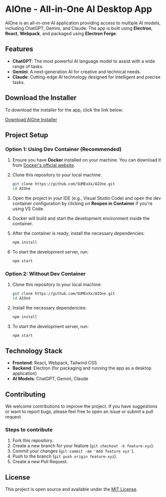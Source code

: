 # AIOne - All-in-One AI Desktop App

AIOne is an all-in-one AI application providing access to multiple AI models, including ChatGPT, Gemini, and Claude. The app is built using **Electron**, **React**, **Webpack**, and packaged using **Electron Forge**.

## Features

- **ChatGPT**: The most powerful AI language model to assist with a wide range of tasks.
- **Gemini**: A next-generation AI for creative and technical needs.
- **Claude**: Cutting-edge AI technology designed for intelligent and precise tasks.

## Download the Installer

To download the installer for the app, click the link below:

[Download AIOne Installer](https://github.com/SUMExXx/AIOne/releases/download/v1.0.0/AIOneInstaller.exe)

## Project Setup

### Option 1: Using Dev Container (Recommended)

1. Ensure you have **Docker** installed on your machine. You can download it from [Docker's official website](https://www.docker.com/get-started).
2. Clone this repository to your local machine:

   ```bash
   git clone https://github.com/SUMExXx/AIOne.git
   cd AIOne
   ```

3. Open the project in your IDE (e.g., Visual Studio Code) and open the dev container configuration by clicking on **Reopen in Container** if you're using VS Code.
4. Docker will build and start the development environment inside the container.
5. After the container is ready, install the necessary dependencies:

   ```bash
   npm install
   ```

6. To start the development server, run:

   ```bash
   npm start
   ```

### Option 2: Without Dev Container

1. Clone this repository to your local machine:

   ```bash
   git clone https://github.com/SUMExXx/AIOne.git
   cd AIOne
   ```

2. Install the necessary dependencies:

   ```bash
   npm install
   ```

3. To start the development server, run:

   ```bash
   npm start
   ```

## Technology Stack

- **Frontend**: React, Webpack, Tailwind CSS
- **Backend**: Electron (for packaging and running the app as a desktop application)
- **AI Models**: ChatGPT, Gemini, Claude

## Contributing

We welcome contributions to improve the project. If you have suggestions or want to report bugs, please feel free to open an issue or submit a pull request.

### Steps to contribute

1. Fork this repository.
2. Create a new branch for your feature (`git checkout -b feature-xyz`).
3. Commit your changes (`git commit -am 'Add feature xyz'`).
4. Push to the branch (`git push origin feature-xyz`).
5. Create a new Pull Request.

## License

This project is open source and available under the [MIT License](LICENSE).